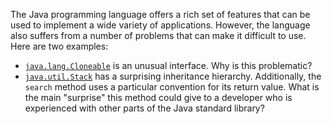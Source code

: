 The Java programming language offers a rich set of features that can be used to implement a wide
variety of applications. However, the language also suffers from a number of problems that can
make it difficult to use. Here are two examples:

- [`java.lang.Cloneable`](https://docs.oracle.com/en/java/javase/17/docs/api/java.base/java/lang/Cloneable.html)
  is an unusual interface. Why is this problematic?
- [`java.util.Stack`](https://docs.oracle.com/en/java/javase/17/docs/api/java.base/java/util/Stack.html)
  has a surprising inheritance hierarchy. Additionally, the `search` method uses a particular
  convention for its return value. What is the main "surprise" this method could give to a
  developer who is experienced with other parts of the Java standard library?

